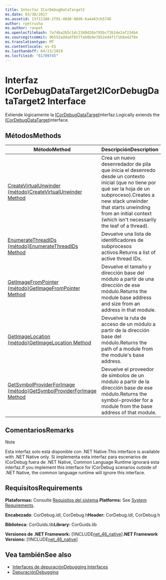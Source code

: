 ```yaml
---
title: Interfaz ICorDebugDataTarget2
ms.date: 03/30/2017
ms.assetid: 13f11388-2f91-48d8-98d6-6a4a63cb5746
author: rpetrusha
ms.author: ronpet
ms.openlocfilehash: 7a74ba2b5c1dc2340d20a793bcf3b14e2af234b4
ms.sourcegitcommit: 9b552addadfb57fab0b9e7852ed4f1f1b8a42f8e
ms.translationtype: MT
ms.contentlocale: es-ES
ms.lasthandoff: 04/23/2019
ms.locfileid: "61789745"
---
```

# <a name="icordebugdatatarget2-interface"></a><span data-ttu-id="c65f2-102">Interfaz ICorDebugDataTarget2</span><span class="sxs-lookup"><span data-stu-id="c65f2-102">ICorDebugDataTarget2 Interface</span></span>
<span data-ttu-id="c65f2-103">Extiende lógicamente la [ICorDebugDataTarget](../../../../docs/framework/unmanaged-api/debugging/icordebugdatatarget-interface.md)interfaz.</span><span class="sxs-lookup"><span data-stu-id="c65f2-103">Logically extends the [ICorDebugDataTarget](../../../../docs/framework/unmanaged-api/debugging/icordebugdatatarget-interface.md)interface.</span></span>  
  
## <a name="methods"></a><span data-ttu-id="c65f2-104">Métodos</span><span class="sxs-lookup"><span data-stu-id="c65f2-104">Methods</span></span>  
  
|<span data-ttu-id="c65f2-105">Método</span><span class="sxs-lookup"><span data-stu-id="c65f2-105">Method</span></span>|<span data-ttu-id="c65f2-106">Descripción</span><span class="sxs-lookup"><span data-stu-id="c65f2-106">Description</span></span>|  
|------------|-----------------|  
|[<span data-ttu-id="c65f2-107">CreateVirtualUnwinder (método)</span><span class="sxs-lookup"><span data-stu-id="c65f2-107">CreateVirtualUnwinder Method</span></span>](../../../../docs/framework/unmanaged-api/debugging/icordebugdatatarget2-createvirtualunwinder-method.md)|<span data-ttu-id="c65f2-108">Crea un nuevo desenredador de pila que inicia el desenredo desde un contexto inicial (que no tiene por qué ser la hoja de un subproceso).</span><span class="sxs-lookup"><span data-stu-id="c65f2-108">Creates a new stack unwinder that starts unwinding from an initial context (which isn't necessarily the leaf of a thread).</span></span>|  
|[<span data-ttu-id="c65f2-109">EnumerateThreadIDs (método)</span><span class="sxs-lookup"><span data-stu-id="c65f2-109">EnumerateThreadIDs Method</span></span>](../../../../docs/framework/unmanaged-api/debugging/icordebugdatatarget2-enumeratethreadids-method.md)|<span data-ttu-id="c65f2-110">Devuelve una lista de identificadores de subprocesos activos.</span><span class="sxs-lookup"><span data-stu-id="c65f2-110">Returns a list of active thread IDs.</span></span>|  
|[<span data-ttu-id="c65f2-111">GetImageFromPointer (método)</span><span class="sxs-lookup"><span data-stu-id="c65f2-111">GetImageFromPointer Method</span></span>](../../../../docs/framework/unmanaged-api/debugging/icordebugdatatarget2-getimagefrompointer-method.md)|<span data-ttu-id="c65f2-112">Devuelve el tamaño y dirección base del módulo a partir de una dirección de ese módulo.</span><span class="sxs-lookup"><span data-stu-id="c65f2-112">Returns the module base address and size from an address in that module.</span></span>|  
|[<span data-ttu-id="c65f2-113">GetImageLocation (método)</span><span class="sxs-lookup"><span data-stu-id="c65f2-113">GetImageLocation Method</span></span>](../../../../docs/framework/unmanaged-api/debugging/icordebugdatatarget2-getimagelocation-method.md)|<span data-ttu-id="c65f2-114">Devuelve la ruta de acceso de un módulo a partir de la dirección base del módulo.</span><span class="sxs-lookup"><span data-stu-id="c65f2-114">Returns the path of a module from the module's base address.</span></span>|  
|[<span data-ttu-id="c65f2-115">GetSymbolProviderForImage (método)</span><span class="sxs-lookup"><span data-stu-id="c65f2-115">GetSymbolProviderForImage Method</span></span>](../../../../docs/framework/unmanaged-api/debugging/icordebugdatatarget2-getsymbolproviderforimage-method.md)|<span data-ttu-id="c65f2-116">Devuelve el proveedor de símbolos de un módulo a partir de la dirección base de ese módulo.</span><span class="sxs-lookup"><span data-stu-id="c65f2-116">Returns the symbol-provider for a module from the base address of that module.</span></span>|  
  
## <a name="remarks"></a><span data-ttu-id="c65f2-117">Comentarios</span><span class="sxs-lookup"><span data-stu-id="c65f2-117">Remarks</span></span>  
  
> [!NOTE]
>  <span data-ttu-id="c65f2-118">Esta interfaz solo está disponible con .NET Native.</span><span class="sxs-lookup"><span data-stu-id="c65f2-118">This interface is available with .NET Native only.</span></span> <span data-ttu-id="c65f2-119">Si implementa esta interfaz para escenarios de ICorDebug fuera de .NET Native, Common Language Runtime ignorará esta interfaz.</span><span class="sxs-lookup"><span data-stu-id="c65f2-119">If you implement this interface for ICorDebug scenarios outside of .NET Native, the common language runtime will ignore this interface.</span></span>  
  
## <a name="requirements"></a><span data-ttu-id="c65f2-120">Requisitos</span><span class="sxs-lookup"><span data-stu-id="c65f2-120">Requirements</span></span>  
 <span data-ttu-id="c65f2-121">**Plataformas:** Consulte [Requisitos del sistema](../../../../docs/framework/get-started/system-requirements.md).</span><span class="sxs-lookup"><span data-stu-id="c65f2-121">**Platforms:** See [System Requirements](../../../../docs/framework/get-started/system-requirements.md).</span></span>  
  
 <span data-ttu-id="c65f2-122">**Encabezado**: CorDebug.idl, CorDebug.h</span><span class="sxs-lookup"><span data-stu-id="c65f2-122">**Header:** CorDebug.idl, CorDebug.h</span></span>  
  
 <span data-ttu-id="c65f2-123">**Biblioteca:** CorGuids.lib</span><span class="sxs-lookup"><span data-stu-id="c65f2-123">**Library:** CorGuids.lib</span></span>  
  
 <span data-ttu-id="c65f2-124">**Versiones de .NET Framework:** [!INCLUDE[net_46_native](../../../../includes/net-46-native-md.md)]</span><span class="sxs-lookup"><span data-stu-id="c65f2-124">**.NET Framework Versions:** [!INCLUDE[net_46_native](../../../../includes/net-46-native-md.md)]</span></span>  
  
## <a name="see-also"></a><span data-ttu-id="c65f2-125">Vea también</span><span class="sxs-lookup"><span data-stu-id="c65f2-125">See also</span></span>

- [<span data-ttu-id="c65f2-126">Interfaces de depuración</span><span class="sxs-lookup"><span data-stu-id="c65f2-126">Debugging Interfaces</span></span>](../../../../docs/framework/unmanaged-api/debugging/debugging-interfaces.md)
- [<span data-ttu-id="c65f2-127">Depuración</span><span class="sxs-lookup"><span data-stu-id="c65f2-127">Debugging</span></span>](../../../../docs/framework/unmanaged-api/debugging/index.md)
